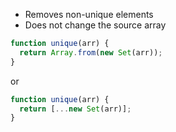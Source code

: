 * Removes non-unique elements
* Does not change the source array

```javascript
function unique(arr) {
  return Array.from(new Set(arr));
}
```

or 
```javascript
function unique(arr) {
  return [...new Set(arr)];
}
```
